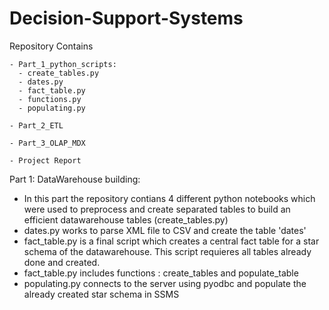 # Decision-Support-Systems

Repository Contains

	
 
	- Part_1_python_scripts:
  	  - create_tables.py
  	  - dates.py
  	  - fact_table.py
  	  - functions.py
      - populating.py
         
	- Part_2_ETL 
 
	- Part_3_OLAP_MDX
 
	- Project Report


Part 1: DataWarehouse building:

- In this part the repository contians 4 different python notebooks which were used to preprocess and create separated tables to build an efficient datawarehouse tables (create_tables.py)
- dates.py works to parse XML file to CSV and create the table 'dates'
- fact_table.py is a final script which creates a central fact table for a star schema of the datawarehouse. This script requieres all tables already done and created.
- fact_table.py includes functions : create_tables and populate_table
- populating.py connects to the server using pyodbc and populate the already created star schema in SSMS

